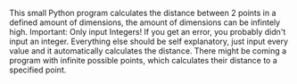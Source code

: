This small Python program calculates the distance between 2 points in a defined amount of dimensions, the amount of dimensions can be infintely high.
Important: Only input Integers! If you get an error, you probably didn't input an integer.
Everything else should be self explanatory, just input every value and it automatically calculates the distance.
There might be coming a program with infinite possible points, which calculates their distance to a specified point.
